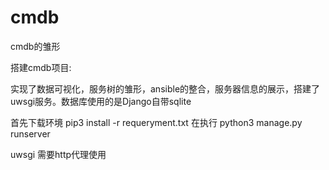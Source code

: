 # cmdb
cmdb的雏形

搭建cmdb项目:

实现了数据可视化，服务树的雏形，ansible的整合，服务器信息的展示，搭建了uwsgi服务。数据库使用的是Django自带sqlite

首先下载环境
  pip3 install -r requeryment.txt
在执行 
 python3 manage.py runserver 

uwsgi 需要http代理使用
